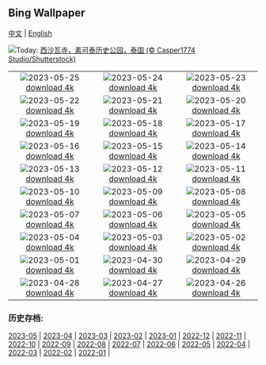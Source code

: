 ## Bing Wallpaper
[中文](README.md) | [English](README_EN.md)

![](https://www.bing.com/th?id=OHR.WatSriSawai_ZH-CN7688908090_UHD.jpg&w=1000)Today: [西沙瓦寺，素可泰历史公园，泰国 (© Casper1774 Studio/Shutterstock)](https://www.bing.com/th?id=OHR.WatSriSawai_ZH-CN7688908090_UHD.jpg)

|      |      |      |
| :----: | :----: | :----: |
|![](https://www.bing.com/th?id=OHR.SaksunFaroe_ZH-CN7150180006_UHD.jpg&pid=hp&w=384&h=216&rs=1&c=4)2023-05-25 [download 4k](https://www.bing.com/th?id=OHR.SaksunFaroe_ZH-CN7150180006_UHD.jpg)|![](https://www.bing.com/th?id=OHR.OldFortress_ZH-CN6469523538_UHD.jpg&pid=hp&w=384&h=216&rs=1&c=4)2023-05-24 [download 4k](https://www.bing.com/th?id=OHR.OldFortress_ZH-CN6469523538_UHD.jpg)|![](https://www.bing.com/th?id=OHR.WesternBoxTurtle_ZH-CN6203163704_UHD.jpg&pid=hp&w=384&h=216&rs=1&c=4)2023-05-23 [download 4k](https://www.bing.com/th?id=OHR.WesternBoxTurtle_ZH-CN6203163704_UHD.jpg)|
|![](https://www.bing.com/th?id=OHR.BiodiverseCostaRica_ZH-CN5524154131_UHD.jpg&pid=hp&w=384&h=216&rs=1&c=4)2023-05-22 [download 4k](https://www.bing.com/th?id=OHR.BiodiverseCostaRica_ZH-CN5524154131_UHD.jpg)|![](https://www.bing.com/th?id=OHR.PontdArcole_ZH-CN5348049357_UHD.jpg&pid=hp&w=384&h=216&rs=1&c=4)2023-05-21 [download 4k](https://www.bing.com/th?id=OHR.PontdArcole_ZH-CN5348049357_UHD.jpg)|![](https://www.bing.com/th?id=OHR.EuropeanHoneybee_ZH-CN5191293837_UHD.jpg&pid=hp&w=384&h=216&rs=1&c=4)2023-05-20 [download 4k](https://www.bing.com/th?id=OHR.EuropeanHoneybee_ZH-CN5191293837_UHD.jpg)|
|![](https://www.bing.com/th?id=OHR.SumatranRhino_ZH-CN4529744910_UHD.jpg&pid=hp&w=384&h=216&rs=1&c=4)2023-05-19 [download 4k](https://www.bing.com/th?id=OHR.SumatranRhino_ZH-CN4529744910_UHD.jpg)|![](https://www.bing.com/th?id=OHR.SardineBurial_ZH-CN9563091726_UHD.jpg&pid=hp&w=384&h=216&rs=1&c=4)2023-05-18 [download 4k](https://www.bing.com/th?id=OHR.SardineBurial_ZH-CN9563091726_UHD.jpg)|![](https://www.bing.com/th?id=OHR.CormorantBridge_ZH-CN7673299694_UHD.jpg&pid=hp&w=384&h=216&rs=1&c=4)2023-05-17 [download 4k](https://www.bing.com/th?id=OHR.CormorantBridge_ZH-CN7673299694_UHD.jpg)|
|![](https://www.bing.com/th?id=OHR.AmericanWetlands_ZH-CN7534567518_UHD.jpg&pid=hp&w=384&h=216&rs=1&c=4)2023-05-16 [download 4k](https://www.bing.com/th?id=OHR.AmericanWetlands_ZH-CN7534567518_UHD.jpg)|![](https://www.bing.com/th?id=OHR.MorroJable_ZH-CN7382027688_UHD.jpg&pid=hp&w=384&h=216&rs=1&c=4)2023-05-15 [download 4k](https://www.bing.com/th?id=OHR.MorroJable_ZH-CN7382027688_UHD.jpg)|![](https://www.bing.com/th?id=OHR.OdocoileusVirginianus_ZH-CN6941501455_UHD.jpg&pid=hp&w=384&h=216&rs=1&c=4)2023-05-14 [download 4k](https://www.bing.com/th?id=OHR.OdocoileusVirginianus_ZH-CN6941501455_UHD.jpg)|
|![](https://www.bing.com/th?id=OHR.Mannheim_ZH-CN6793377814_UHD.jpg&pid=hp&w=384&h=216&rs=1&c=4)2023-05-13 [download 4k](https://www.bing.com/th?id=OHR.Mannheim_ZH-CN6793377814_UHD.jpg)|![](https://www.bing.com/th?id=OHR.WildLupine_ZH-CN6623952879_UHD.jpg&pid=hp&w=384&h=216&rs=1&c=4)2023-05-12 [download 4k](https://www.bing.com/th?id=OHR.WildLupine_ZH-CN6623952879_UHD.jpg)|![](https://www.bing.com/th?id=OHR.FootballField_ZH-CN6439594719_UHD.jpg&pid=hp&w=384&h=216&rs=1&c=4)2023-05-11 [download 4k](https://www.bing.com/th?id=OHR.FootballField_ZH-CN6439594719_UHD.jpg)|
|![](https://www.bing.com/th?id=OHR.CordouanLighthouse_ZH-CN6267155218_UHD.jpg&pid=hp&w=384&h=216&rs=1&c=4)2023-05-10 [download 4k](https://www.bing.com/th?id=OHR.CordouanLighthouse_ZH-CN6267155218_UHD.jpg)|![](https://www.bing.com/th?id=OHR.Atoll_ZH-CN9469093805_UHD.jpg&pid=hp&w=384&h=216&rs=1&c=4)2023-05-09 [download 4k](https://www.bing.com/th?id=OHR.Atoll_ZH-CN9469093805_UHD.jpg)|![](https://www.bing.com/th?id=OHR.TheChaps_ZH-CN5966508162_UHD.jpg&pid=hp&w=384&h=216&rs=1&c=4)2023-05-08 [download 4k](https://www.bing.com/th?id=OHR.TheChaps_ZH-CN5966508162_UHD.jpg)|
|![](https://www.bing.com/th?id=OHR.SealLaughing_ZH-CN5809094643_UHD.jpg&pid=hp&w=384&h=216&rs=1&c=4)2023-05-07 [download 4k](https://www.bing.com/th?id=OHR.SealLaughing_ZH-CN5809094643_UHD.jpg)|![](https://www.bing.com/th?id=OHR.Kornblume_ZH-CN0344238832_UHD.jpg&pid=hp&w=384&h=216&rs=1&c=4)2023-05-06 [download 4k](https://www.bing.com/th?id=OHR.Kornblume_ZH-CN0344238832_UHD.jpg)|![](https://www.bing.com/th?id=OHR.Popocatepetl_ZH-CN5483138337_UHD.jpg&pid=hp&w=384&h=216&rs=1&c=4)2023-05-05 [download 4k](https://www.bing.com/th?id=OHR.Popocatepetl_ZH-CN5483138337_UHD.jpg)|
|![](https://www.bing.com/th?id=OHR.RebelBase_ZH-CN0484516261_UHD.jpg&pid=hp&w=384&h=216&rs=1&c=4)2023-05-04 [download 4k](https://www.bing.com/th?id=OHR.RebelBase_ZH-CN0484516261_UHD.jpg)|![](https://www.bing.com/th?id=OHR.ThreeWildebeest_ZH-CN0175563521_UHD.jpg&pid=hp&w=384&h=216&rs=1&c=4)2023-05-03 [download 4k](https://www.bing.com/th?id=OHR.ThreeWildebeest_ZH-CN0175563521_UHD.jpg)|![](https://www.bing.com/th?id=OHR.KlostersSerneus_ZH-CN9821473046_UHD.jpg&pid=hp&w=384&h=216&rs=1&c=4)2023-05-02 [download 4k](https://www.bing.com/th?id=OHR.KlostersSerneus_ZH-CN9821473046_UHD.jpg)|
|![](https://www.bing.com/th?id=OHR.QuebecCityBridge_ZH-CN9618387961_UHD.jpg&pid=hp&w=384&h=216&rs=1&c=4)2023-05-01 [download 4k](https://www.bing.com/th?id=OHR.QuebecCityBridge_ZH-CN9618387961_UHD.jpg)|![](https://www.bing.com/th?id=OHR.TempleE_ZH-CN9455488333_UHD.jpg&pid=hp&w=384&h=216&rs=1&c=4)2023-04-30 [download 4k](https://www.bing.com/th?id=OHR.TempleE_ZH-CN9455488333_UHD.jpg)|![](https://www.bing.com/th?id=OHR.JTNPMilkyWay_ZH-CN9128830420_UHD.jpg&pid=hp&w=384&h=216&rs=1&c=4)2023-04-29 [download 4k](https://www.bing.com/th?id=OHR.JTNPMilkyWay_ZH-CN9128830420_UHD.jpg)|
|![](https://www.bing.com/th?id=OHR.MariposaGrove_ZH-CN8957145435_UHD.jpg&pid=hp&w=384&h=216&rs=1&c=4)2023-04-28 [download 4k](https://www.bing.com/th?id=OHR.MariposaGrove_ZH-CN8957145435_UHD.jpg)|![](https://www.bing.com/th?id=OHR.SouthPadre_ZH-CN8788572569_UHD.jpg&pid=hp&w=384&h=216&rs=1&c=4)2023-04-27 [download 4k](https://www.bing.com/th?id=OHR.SouthPadre_ZH-CN8788572569_UHD.jpg)|![](https://www.bing.com/th?id=OHR.GHOAudubonDay_ZH-CN8605905801_UHD.jpg&pid=hp&w=384&h=216&rs=1&c=4)2023-04-26 [download 4k](https://www.bing.com/th?id=OHR.GHOAudubonDay_ZH-CN8605905801_UHD.jpg)|


### 历史存档:
[2023-05](archive/CN/202305/README.md) | [2023-04](archive/CN/202304/README.md) | [2023-03](archive/CN/202303/README.md) | [2023-02](archive/CN/202302/README.md) | [2023-01](archive/CN/202301/README.md) | [2022-12](archive/CN/202212/README.md) | [2022-11](archive/CN/202211/README.md) | [2022-10](archive/CN/202210/README.md) | [2022-09](archive/CN/202209/README.md) | [2022-08](archive/CN/202208/README.md) | [2022-07](archive/CN/202207/README.md) | [2022-06](archive/CN/202206/README.md) | [2022-05](archive/CN/202205/README.md) | [2022-04](archive/CN/202204/README.md) | [2022-03](archive/CN/202203/README.md) | [2022-02](archive/CN/202202/README.md) | [2022-01](archive/CN/202201/README.md) | 